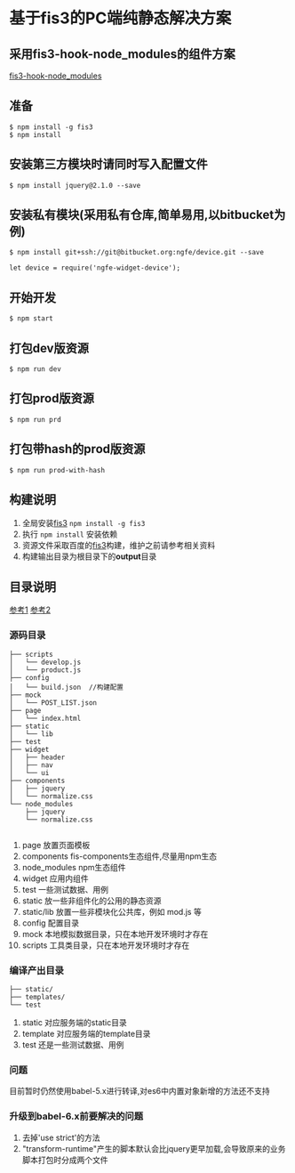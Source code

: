 # 基于fis3的PC端纯静态解决方案

## 采用fis3-hook-node_modules的组件方案

[fis3-hook-node_modules](https://github.com/fex-team/fis3-hook-node_modules)

## 准备

    $ npm install -g fis3
    $ npm install
    

   
## 安装第三方模块时请同时写入配置文件  

    $ npm install jquery@2.1.0 --save
   
    
## 安装私有模块(采用私有仓库,简单易用,以bitbucket为例)

    $ npm install git+ssh://git@bitbucket.org:ngfe/device.git --save
    
    let device = require('ngfe-widget-device');
    
## 开始开发
   
    $ npm start
    
   
## 打包dev版资源
  
    $ npm run dev
  
## 打包prod版资源

    $ npm run prd
    
## 打包带hash的prod版资源

    $ npm run prod-with-hash
   
## 构建说明
   1. 全局安装[fis3](http://fex-team.github.io/fis3/index.html) `npm install -g fis3`
   2. 执行 `npm install` 安装依赖
   3. 资源文件采取百度的[fis3](https://github.com/fex-team/fis3)构建，维护之前请参考相关资料
   4. 构建输出目录为根目录下的**output**目录
   
   
## 目录说明
[参考1](https://github.com/fex-team/fis3/blob/master/doc/docs/api/config-commonly-used.md)
[参考2](https://github.com/fex-team/fis3-solutions/blob/master/intro.md#目录规范-1)

### 源码目录

```
├── scripts
│   └── develop.js
│   └── product.js
├── config
│   └── build.json  //构建配置
├── mock
│   └── POST_LIST.json
├── page
│   └── index.html
├── static
│   └── lib
├── test
├── widget
│   ├── header
│   ├── nav
│   └── ui
├── components
│   ├── jquery
│   └── normalize.css
└── node_modules
    ├── jquery
    └── normalize.css   
 
```

1. page 放置页面模板
2. components fis-components生态组件,尽量用npm生态
3. node_modules npm生态组件
4. widget 应用内组件
5. test 一些测试数据、用例
6. static 放一些非组件化的公用的静态资源
7. static/lib 放置一些非模块化公共库，例如 mod.js 等
8. config 配置目录
9. mock 本地模拟数据目录，只在本地开发环境时才存在
10. scripts 工具类目录，只在本地开发环境时才存在

### 编译产出目录

```
├── static/
├── templates/
└── test
```


1. static 对应服务端的static目录
2. template 对应服务端的template目录
3. test 还是一些测试数据、用例

### 问题
目前暂时仍然使用babel-5.x进行转译,对es6中内置对象新增的方法还不支持

### 升级到babel-6.x前要解决的问题

1. 去掉'use strict'的方法
2. "transform-runtime"产生的脚本默认会比jquery更早加载,会导致原来的业务脚本打包时分成两个文件
